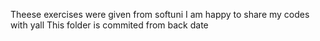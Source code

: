 Theese exercises were given from softuni
I am happy to share my codes with yall
This folder is commited from back date

